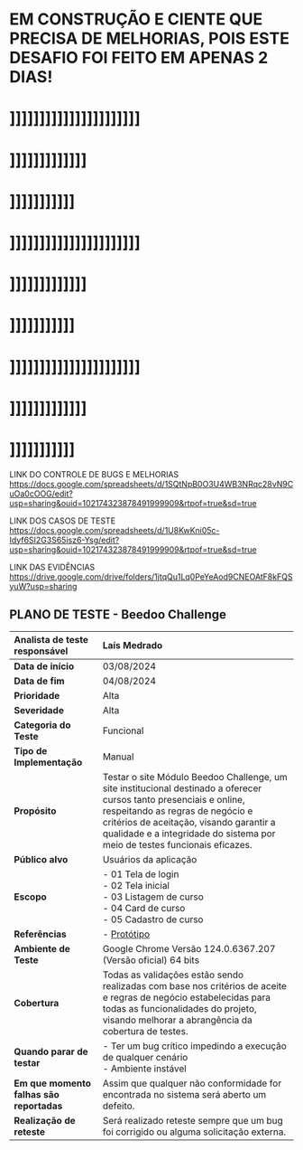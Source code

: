 
# EM CONSTRUÇÃO E CIENTE QUE PRECISA DE MELHORIAS,  POIS ESTE DESAFIO FOI FEITO EM APENAS 2 DIAS!


# ]]]]]]]]]]]]]]]]]]]]]]
# ]]]]]]]]]]]]]
# ]]]]]]]]]]]



# ]]]]]]]]]]]]]]]]]]]]]]
# ]]]]]]]]]]]]]
# ]]]]]]]]]]]

# ]]]]]]]]]]]]]]]]]]]]]]
# ]]]]]]]]]]]]]
# ]]]]]]]]]]]








LINK DO CONTROLE DE BUGS E MELHORIAS
https://docs.google.com/spreadsheets/d/1SQtNpB0O3U4WB3NRqc28vN9CuOa0cOOG/edit?usp=sharing&ouid=102174323878491999909&rtpof=true&sd=true

LINK DOS CASOS DE TESTE 
https://docs.google.com/spreadsheets/d/1U8KwKni05c-Idyf6SI2G3S65isz6-Ysg/edit?usp=sharing&ouid=102174323878491999909&rtpof=true&sd=true

LINK DAS EVIDÊNCIAS 
https://drive.google.com/drive/folders/1jtqQu1Lq0PeYeAod9CNEOAtF8kFQSyuW?usp=sharing


## PLANO DE TESTE - Beedoo Challenge

| **Analista de teste responsável** | Laís Medrado                                                         |
|:------------------------------------|:-----------------------------------------------------------------------|
| **Data de início**                 | 03/08/2024                                                            |
| **Data de fim**                    | 04/08/2024                                                            |
| **Prioridade**                     | Alta                                                                  |
| **Severidade**                     | Alta                                                                  |
| **Categoria do Teste**             | Funcional                                                             |
| **Tipo de Implementação**          | Manual                                                                |
| **Propósito**                      | Testar o site Módulo Beedoo Challenge, um site institucional destinado a oferecer cursos tanto presenciais e online, respeitando as regras de negócio e critérios de aceitação, visando garantir a qualidade e a integridade do sistema por meio de testes funcionais eficazes. |
| **Público alvo**                   | Usuários da aplicação                                       |
| **Escopo**                         | - 01 Tela de login<br>- 02 Tela inicial<br>- 03 Listagem de curso <br>- 04 Card de curso <br>- 05 Cadastro de curso <br>
| **Referências**                    | - [Protótipo](https://creative-sherbet-a51eac.netlify.app/) |
| **Ambiente de Teste**              | Google Chrome Versão 124.0.6367.207 (Versão oficial) 64 bits         |
| **Cobertura**                      | Todas as validações estão sendo realizadas com base nos critérios de aceite e regras de negócio estabelecidas para todas as funcionalidades do projeto, visando melhorar a abrangência da cobertura de testes. |
| **Quando parar de testar**        | - Ter um bug crítico impedindo a execução de qualquer cenário<br>- Ambiente instável                                                |
| **Em que momento falhas são reportadas** | Assim que qualquer não conformidade for encontrada no sistema será aberto um defeito.                                             |
| **Realização de reteste**          | Será realizado reteste sempre que um bug foi corrigido ou alguma solicitação externa.                                              |


